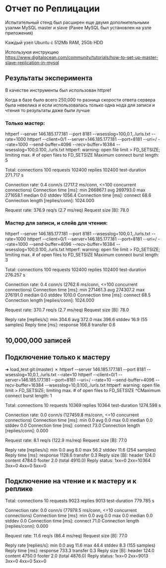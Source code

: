 # Отчет по Реплицации

Испытательный стенд был расширен еще двумя дополнительными узалми
MySQL master и slave (Ранее MySQL был установлен на узле приложения)

Каждый узел Ubuntu с 512Mb RAM, 25Gb HDD

Используюя инструкцию 
https://www.digitalocean.com/community/tutorials/how-to-set-up-master-slave-replication-in-mysql


## Результаты эксперимента

В качестве инструменты был использован httpref

Когда в базе было всего 250,000 то разница скорости ответа сервера была
невелика и если использовалась только одна нода для записи и чтения 
то результаты даже были лучше

### Только мастер:
 httperf --server 146.185.177.181 --port 8181 --wsesslog=100,0.1,./urls.txt --rate=1000
httperf --client=0/1 --server=146.185.177.181 --port=8181 --uri=/ --rate=1000 --send-buffer=4096 --recv-buffer=16384 --wsesslog=100,0.100,./urls.txt
httperf: warning: open file limit > FD_SETSIZE; limiting max. # of open files to FD_SETSIZE
Maximum connect burst length: 5

Total: connections 100 requests 102400 replies 102400 test-duration 271.717 s

Connection rate: 0.4 conn/s (2717.2 ms/conn, <=100 concurrent connections)
Connection time [ms]: min 266867.1 avg 269793.0 max 271658.1 median 0.0 stddev 1056.4
Connection time [ms]: connect 68.6
Connection length [replies/conn]: 1024.000

Request rate: 376.9 req/s (2.7 ms/req)
Request size [B]: 78.0


### Мастер для записи, и слейв для чтения:
httperf --server 146.185.177.181 --port 8181 --wsesslog=100,0.1,./urls.txt --rate=1000
httperf --client=0/1 --server=146.185.177.181 --port=8181 --uri=/ --rate=1000 --send-buffer=4096 --recv-buffer=16384 --wsesslog=100,0.100,./urls.txt
httperf: warning: open file limit > FD_SETSIZE; limiting max. # of open files to FD_SETSIZE
Maximum connect burst length: 3

Total: connections 100 requests 102400 replies 102400 test-duration 276.257 s

Connection rate: 0.4 conn/s (2762.6 ms/conn, <=100 concurrent connections)
Connection time [ms]: min 271461.3 avg 274307.2 max 276191.0 median 0.0 stddev 1010.0
Connection time [ms]: connect 68.5
Connection length [replies/conn]: 1024.000

Request rate: 370.7 req/s (2.7 ms/req)
Request size [B]: 78.0

Reply rate [replies/s]: min 304.6 avg 372.0 max 396.6 stddev 16.9 (55 samples)
Reply time [ms]: response 166.8 transfer 0.6

## 10,000,000 записей

## Подключение только к мастеру

➜  load_test git:(master) ✗ httperf --server 146.185.177.181 --port 8181 --wsesslog=10,0.1,./urls.txt --rate=10
httperf --client=0/1 --server=146.185.177.181 --port=8181 --uri=/ --rate=10 --send-buffer=4096 --recv-buffer=16384 --wsesslog=10,0.100,./urls.txt
httperf: warning: open file limit > FD_SETSIZE; limiting max. # of open files to FD_SETSIZE
^CMaximum connect burst length: 1

Total: connections 10 requests 10369 replies 10364 test-duration 1274.598 s

Connection rate: 0.0 conn/s (127459.8 ms/conn, <=10 concurrent connections)
Connection time [ms]: min 0.0 avg 0.0 max 0.0 median 0.0 stddev 0.0
Connection time [ms]: connect 73.0
Connection length [replies/conn]: 0.000

Request rate: 8.1 req/s (122.9 ms/req)
Request size [B]: 77.0

Reply rate [replies/s]: min 0.0 avg 8.0 max 56.2 stddev 11.6 (254 samples)
Reply time [ms]: response 1128.6 transfer 0.3
Reply size [B]: header 124.0 content 4784.0 footer 2.0 (total 4910.0)
Reply status: 1xx=0 2xx=10364 3xx=0 4xx=0 5xx=0

## Подключение на чтение и к мастеру и к реплике

Total: connections 10 requests 9023 replies 9013 test-duration 779.785 s

Connection rate: 0.0 conn/s (77978.5 ms/conn, <=10 concurrent connections)
Connection time [ms]: min 0.0 avg 0.0 max 0.0 median 0.0 stddev 0.0
Connection time [ms]: connect 71.0
Connection length [replies/conn]: 0.000

Request rate: 11.6 req/s (86.4 ms/req)
Request size [B]: 77.0

Reply rate [replies/s]: min 0.0 avg 11.6 max 44.4 stddev 8.3 (155 samples)
Reply time [ms]: response 733.3 transfer 0.3
Reply size [B]: header 124.0 content 4750.0 footer 2.0 (total 4876.0)
Reply status: 1xx=0 2xx=9013 3xx=0 4xx=0 5xx=0




